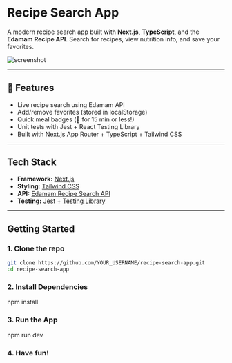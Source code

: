 # Recipe Search App

A modern recipe search app built with **Next.js**, **TypeScript**, and the **Edamam Recipe API**. Search for recipes, view nutrition info, and save your favorites.

![screenshot](public/screenshot.png)

---

## 🚀 Features

- Live recipe search using Edamam API
- Add/remove favorites (stored in localStorage)
- Quick meal badges (🚀 for 15 min or less!)
- Unit tests with Jest + React Testing Library
- Built with Next.js App Router + TypeScript + Tailwind CSS

---

## Tech Stack

- **Framework:** [Next.js](https://nextjs.org/)
- **Styling:** [Tailwind CSS](https://tailwindcss.com/)
- **API:** [Edamam Recipe Search API](https://developer.edamam.com/edamam-recipe-api)
- **Testing:** [Jest](https://jestjs.io/) + [Testing Library](https://testing-library.com/)

---

## Getting Started

### 1. Clone the repo

```bash
git clone https://github.com/YOUR_USERNAME/recipe-search-app.git
cd recipe-search-app
```

### 2. Install Dependencies

npm install

### 3. Run the App

npm run dev

### 4. Have fun!
